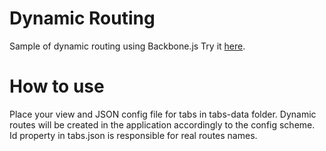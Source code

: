 # Dynamic Routing
Sample of dynamic routing using Backbone.js
Try it [here](http://dmitrp.github.io/dynamic-routing-backbone).
# How to use
Place your view and JSON config file for tabs in tabs-data folder.
Dynamic routes will be created in the application accordingly to the config scheme.
Id property in tabs.json is responsible for real routes names.
